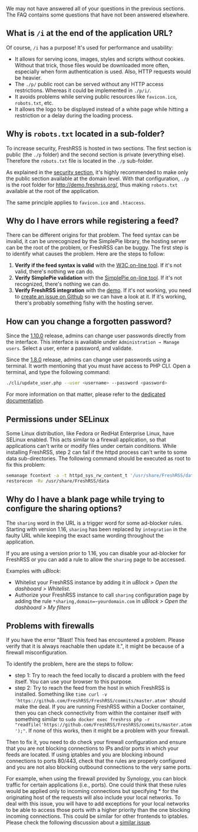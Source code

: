 We may not have answered all of your questions in the previous sections. The FAQ contains some questions that have not been answered elsewhere.

## What is `/i` at the end of the application URL?

Of course, ```/i``` has a purpose! It's used for performance and usability:

* It allows for serving icons, images, styles and scripts without cookies. Without that trick, those files would be downloaded more often, especially when form authentication is used. Also, HTTP requests would be heavier.
* The ```./p/``` public root can be served without any HTTP access restrictions. Whereas it could be implemented in ```./p/i/```.
* It avoids problems while serving public resources like ```favicon.ico```, ```robots.txt```, etc.
* It allows the logo to be displayed instead of a white page while hitting a restriction or a delay during the loading process.

## Why is `robots.txt` located in a sub-folder?

To increase security, FreshRSS is hosted in two sections. The first section is public (the `./p` folder) and the second section is private (everything else). Therefore the `robots.txt` file is located in the `./p` sub-folder.

As explained in the [security section](/en/User_documentation/Installation/Security), it's highly recommended to make only the public section available at the domain level. With that configuration, `./p` is the root folder for http://demo.freshrss.org/, thus making `robots.txt` available at the root of the application.

The same principle applies to `favicon.ico` and `.htaccess`.

## Why do I have errors while registering a feed?

There can be different origins for that problem.
The feed syntax can be invalid, it can be unrecognized by the SimplePie library, the hosting server can be the root of the problem, or FreshRSS can be buggy.
The first step is to identify what causes the problem.
Here are the steps to follow:

1. __Verify if the feed syntax is valid__ with the [W3C on-line tool](https://validator.w3.org/feed/ "RSS and Atom feed validator"). If it's not valid, there's nothing we can do.
1. __Verify SimplePie validation__ with the [SimplePie on-line tool](https://simplepie.org/demo/ "SimplePie official demo"). If it's not recognized, there's nothing we can do.
1. __Verify FreshRSS integration__ with the [demo](https://demo.freshrss.org "FreshRSS official demo"). If it's not working, you need to [create an issue on Github](https://github.com/FreshRSS/FreshRSS/issues/new "Create an issue for FreshRSS") so we can have a look at it. If it's working, there's probably something fishy with the hosting server.

## How can you change a forgotten password?

Since the [1.10.0](https://github.com/FreshRSS/FreshRSS/releases/tag/1.10.0) release, admins can change user passwords directly from the interface. This interface is available under  ```Administration → Manage users```.
Select a user, enter a password, and validate.

Since the [1.8.0](https://github.com/FreshRSS/FreshRSS/releases/tag/1.8.0) release, admins can change user passwords using a terminal. It worth mentioning that you must have access to PHP CLI. Open a terminal, and type the following command:
```sh
./cli/update_user.php --user <username> --password <password>
```
For more information on that matter, please refer to the [dedicated documentation](../../cli/README.md).

## Permissions under SELinux

Some Linux distribution, like Fedora or RedHat Enterprise Linux, have SELinux enabled. This acts similar to a firewall application, so that applications can't write or modify files under certain conditions. While installing FreshRSS, step 2 can fail if the httpd process can't write to some data sub-directories. The following command should be executed as root to fix this problem:
```sh
semanage fcontext -a -t httpd_sys_rw_content_t '/usr/share/FreshRSS/data(/.*)?'
restorecon -Rv /usr/share/FreshRSS/data
```

## Why do I have a blank page while trying to configure the sharing options?

The `sharing` word in the URL is a trigger word for some ad-blocker rules. Starting with version 1.16, `sharing` has been replaced by `integration` in the faulty URL while keeping the exact same wording throughout the application.

If you are using a version prior to 1.16, you can disable your ad-blocker for FreshRSS or you can add a rule to allow the `sharing` page to be accessed.

Examples with _uBlock_:

- Whitelist your FreshRSS instance by adding it in _uBlock > Open the dashboard > Whitelist_.
- Authorize your FreshRSS instance to call `sharing` configuration page by adding the rule `*sharing,domain=~yourdomain.com` in _uBlock > Open the dashboard > My filters_

## Problems with firewalls

If you have the error "Blast! This feed has encountered a problem. Please verify that it is always reachable then update it.", it might be because of a firewall misconfiguration.

To identify the problem, here are the steps to follow:

- step 1: Try to reach the feed locally to discard a problem with the feed itself. You can use your browser to this purpose.
- step 2: Try to reach the feed from the host in which FreshRSS is installed. Something like `time curl -v 'https://github.com/FreshRSS/FreshRSS/commits/master.atom'` should make the deal. If you are running FreshRSS within a Docker container, then you can check connectivity from within the container itself with something similar to `sudo docker exec freshrss php -r "readfile('https://github.com/FreshRSS/FreshRSS/commits/master.atom');"`. If none of this works, then it might be a problem with your firewall.

Then to fix it, you need to do check your firewall configuration and ensure that you are not blocking connections to IPs and/or ports in which your feeds are located. If using iptables and you are blocking inbound connections to ports 80/443, check that the rules are properly configured and you are not also blocking outbound connections to the very same ports.

For example, when using the firewall provided by Synology, you can block traffic for certain applications (i.e., ports). One could think that these rules would be applied only to incoming connections but specifying * for the originating host of the requests will also include your local networks. To deal with this issue, you will have to add exceptions for your local networks to be able to access those ports with a higher priority than the one blocking incoming connections. This could be similar for other frontends to iptables. Please check the following discussion about a [similar issue](https://www.reddit.com/r/synology/comments/8fo2sj/ds918_firewall_blocking_outgoing_traffic_from/).
